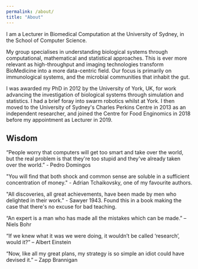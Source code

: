 ```yaml
---
permalink: /about/
title: "About"
---
```


I am a Lecturer in Biomedical Computation at the University of Sydney, in the School of Computer Science. 

My group specialises in understanding biological systems through computational, mathematical and statistical approaches. 
This is ever more relevant as high-throughput and imaging technologies transform BioMedicine into a more data-centric field. 
Our focus is primarily on immunological systems, and the microbial communities that inhabit the gut.

I was awarded my PhD in 2012 by the University of York, UK, for work advancing the investigation of biological systems through simulation and statistics. 
I had a brief foray into swarm robotics whilst at York. 
I then moved to the University of Sydney's Charles Perkins Centre in 2013 as an independent researcher, and joined the Centre for Food Enginomics in 2018 before my appointment as Lecturer in 2019.

## Wisdom

“People worry that computers will get too smart and take over the world, but the real problem is that they're too stupid and they've already taken over the world.” - Pedro Domingos

"You will find that both shock and common sense are soluble in a sufficient concentration of money." - Adrian Tchaikovsky, one of my favourite authors. 

"All discoveries, all great achievements, have been made by men who delighted in their work." - Sawyer 1943. Found this in a book making the case that there's no excuse for bad teaching. 

“An expert is a man who has made all the mistakes which can be made.” – Niels Bohr

“If we knew what it was we were doing, it wouldn’t be called ‘research’, would it?” – Albert Einstein

“Now, like all my great plans, my strategy is so simple an idiot could have devised it.” – Zapp Brannigan
